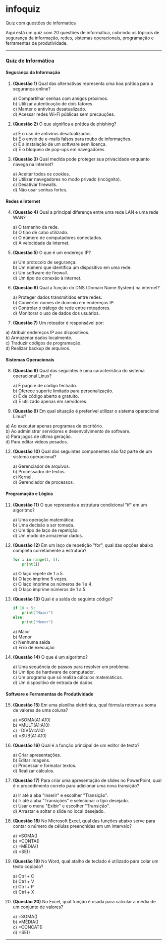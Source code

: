 # infoquiz
Quiz com questões de informatica

Aqui está um quiz com 20 questões de informática, cobrindo os tópicos de segurança da informação, redes, sistemas operacionais, programação e ferramentas de produtividade.

---

### **Quiz de Informática**

#### **Segurança da Informação**
1. **(Questão 1)** Qual das alternativas representa uma boa prática para a segurança online?
   
   a) Compartilhar senhas com amigos próximos.  
   b) Utilizar autenticação de dois fatores.  
   c) Manter o antivírus desatualizado.  
   d) Acessar redes Wi-Fi públicas sem precauções.

3. **(Questão 2)** O que significa a prática de phishing?
   
   a) É o uso de antivírus desatualizados.  
   b) É o envio de e-mails falsos para roubo de informações.  
   c) É a instalação de um software sem licença.  
   d) É o bloqueio de pop-ups em navegadores.

5. **(Questão 3)** Qual medida pode proteger sua privacidade enquanto navega na internet?
   
   a) Aceitar todos os cookies.  
   b) Utilizar navegadores no modo privado (incógnito).  
   c) Desativar firewalls.  
   d) Não usar senhas fortes.

#### **Redes e Internet**
4. **(Questão 4)** Qual a principal diferença entre uma rede LAN e uma rede WAN?
   
   a) O tamanho da rede.  
   b) O tipo de cabo utilizado.  
   c) O número de computadores conectados.  
   d) A velocidade da internet.

6. **(Questão 5)** O que é um endereço IP?
   
   a) Um protocolo de segurança.  
   b) Um número que identifica um dispositivo em uma rede.  
   c) Um software de firewall.  
   d) Um tipo de conexão à internet.

8. **(Questão 6)** Qual a função do DNS (Domain Name System) na internet?
   
   a) Proteger dados transmitidos entre redes.  
   b) Converter nomes de domínio em endereços IP.  
   c) Controlar o tráfego de rede entre roteadores.  
   d) Monitorar o uso de dados dos usuários.

10. **(Questão 7)** Um roteador é responsável por:
    
   a) Atribuir endereços IP aos dispositivos.  
   b) Armazenar dados localmente.  
   c) Traduzir códigos de programação.  
   d) Realizar backup de arquivos.

#### **Sistemas Operacionais**
8. **(Questão 8)** Qual das seguintes é uma característica do sistema operacional Linux?
   
   a) É pago e de código fechado.  
   b) Oferece suporte limitado para personalização.  
   c) É de código aberto e gratuito.  
   d) É utilizado apenas em servidores.

10. **(Questão 9)** Em qual situação é preferível utilizar o sistema operacional Linux?
    
   a) Ao executar apenas programas de escritório.  
   b) Ao administrar servidores e desenvolvimento de software.  
   c) Para jogos de última geração.  
   d) Para editar vídeos pesados.

12. **(Questão 10)** Qual dos seguintes componentes não faz parte de um sistema operacional?
    
    a) Gerenciador de arquivos.  
    b) Processador de textos.  
    c) Kernel.  
    d) Gerenciador de processos.

#### **Programação e Lógica**
11. **(Questão 11)** O que representa a estrutura condicional "if" em um algoritmo?
    
    a) Uma operação matemática.  
    b) Uma decisão a ser tomada.  
    c) Um tipo de laço de repetição.  
    d) Um modo de armazenar dados.

13. **(Questão 12)** Em um laço de repetição "for", qual das opções abaixo completa corretamente a estrutura?
    ```python
    for i in range(1, 5):
        print(i)
    ```
    a) O laço repete de 1 a 5.  
    b) O laço imprime 5 vezes.  
    c) O laço imprime os números de 1 a 4.  
    d) O laço imprime números de 1 a 5.

14. **(Questão 13)** Qual é a saída do seguinte código?
    ```python
    if 10 > 5:
        print("Maior")
    else:
        print("Menor")
    ```
    a) Maior  
    b) Menor  
    c) Nenhuma saída  
    d) Erro de execução

15. **(Questão 14)** O que é um algoritmo?
    
    a) Uma sequência de passos para resolver um problema.  
    b) Um tipo de hardware de computador.  
    c) Um programa que só realiza cálculos matemáticos.  
    d) Um dispositivo de entrada de dados.

#### **Software e Ferramentas de Produtividade**
15. **(Questão 15)** Em uma planilha eletrônica, qual fórmula retorna a soma de valores de uma coluna?
    
    a) =SOMA(A1:A10)  
    b) =MULT(A1:A10)  
    c) =DIV(A1:A10)  
    d) =SUB(A1:A10)

17. **(Questão 16)** Qual é a função principal de um editor de texto?
    
    a) Criar apresentações.  
    b) Editar imagens.  
    c) Processar e formatar textos.  
    d) Realizar cálculos.

19. **(Questão 17)** Para criar uma apresentação de slides no PowerPoint, qual é o procedimento correto para adicionar uma nova transição?
    
    a) Ir até a aba "Inserir" e escolher "Transição".  
    b) Ir até a aba "Transições" e selecionar o tipo desejado.  
    c) Usar o menu "Exibir" e escolher "Transição".  
    d) Arrastar e soltar o slide no local desejado.

21. **(Questão 18)** No Microsoft Excel, qual das funções abaixo serve para contar o número de células preenchidas em um intervalo?
    
    a) =SOMA()  
    b) =CONTA()  
    c) =MÉDIA()  
    d) =SE()

23. **(Questão 19)** No Word, qual atalho de teclado é utilizado para colar um texto copiado?
    
    a) Ctrl + C  
    b) Ctrl + V  
    c) Ctrl + P  
    d) Ctrl + X

25. **(Questão 20)** No Excel, qual função é usada para calcular a média de um conjunto de valores?
    
    a) =SOMA()  
    b) =MÉDIA()  
    c) =CONCAT()  
    d) =SE()

---


